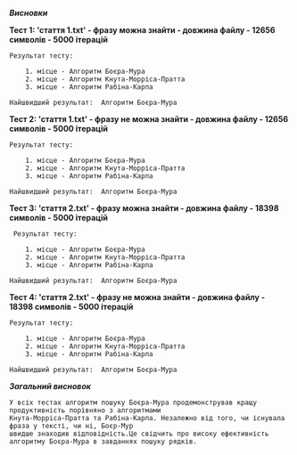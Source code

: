 ***Висновки***

**Тест 1: 'стаття 1.txt' - фразу можна знайти - довжина файлу - 12656 символів - 5000 ітерацій**

    Результат тесту:

        1. місце - Алгоритм Боєра-Мура
        2. місце - Алгоритм Кнута-Морріса-Пратта
        3. місце - Алгоритм Рабіна-Карпа

    Найшвидший результат:  Алгоритм Боєра-Мура

**Тест 2: 'стаття 1.txt' - фразу не можна знайти - довжина файлу - 12656 символів - 5000 ітерацій**

    Результат тесту:

        1. місце - Алгоритм Боєра-Мура
        2. місце - Алгоритм Кнута-Морріса-Пратта
        3. місце - Алгоритм Рабіна-Карпа

    Найшвидший результат:  Алгоритм Боєра-Мура

**Тест 3: 'стаття 2.txt' - фразу можна знайти - довжина файлу - 18398 символів - 5000 ітерацій**

     Результат тесту:

        1. місце - Алгоритм Боєра-Мура
        2. місце - Алгоритм Кнута-Морріса-Пратта
        3. місце - Алгоритм Рабіна-Карпа

    Найшвидший результат:  Алгоритм Боєра-Мура

**Тест 4: 'стаття 2.txt' - фразу не можна знайти - довжина файлу - 18398 символів - 5000 ітерацій**

    Результат тесту:

        1. місце - Алгоритм Боєра-Мура
        2. місце - Алгоритм Кнута-Морріса-Пратта
        3. місце - Алгоритм Рабіна-Карпа

    Найшвидший результат:  Алгоритм Боєра-Мура



***Загальний висновок***


    У всіх тестах алгоритм пошуку Боєра-Мура продемонстрував кращу продуктивність порівняно з алгоритмами
    Кнута-Морріса-Пратта та Рабіна-Карпа. Незалежно від того, чи існувала фраза у тексті, чи ні, Боєр-Мур
    швидше знаходив відповідність.Це свідчить про високу ефективність алгоритму Боєра-Мура в завданнях пошуку рядків.

